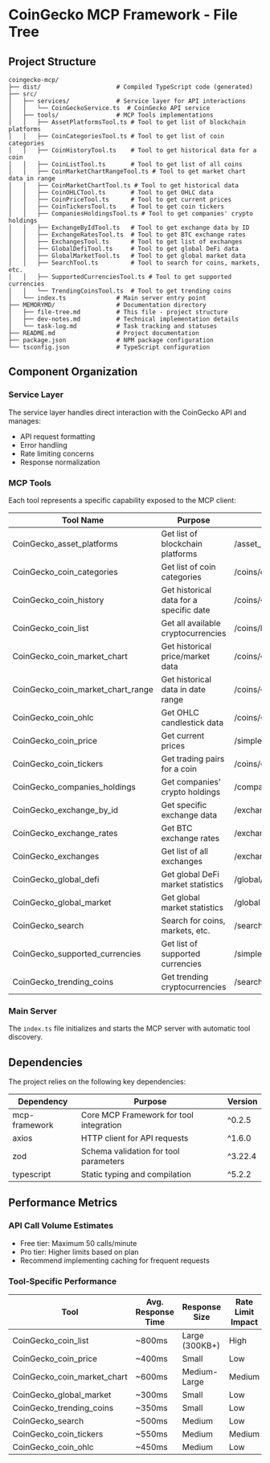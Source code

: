 # CoinGecko MCP Framework - File Tree

## Project Structure

```
coingecko-mcp/
├── dist/                     # Compiled TypeScript code (generated)
├── src/
│   ├── services/             # Service layer for API interactions
│   │   └── CoinGeckoService.ts  # CoinGecko API service
│   ├── tools/                # MCP Tools implementations
│   │   ├── AssetPlatformsTool.ts # Tool to get list of blockchain platforms
│   │   ├── CoinCategoriesTool.ts # Tool to get list of coin categories
│   │   ├── CoinHistoryTool.ts    # Tool to get historical data for a coin
│   │   ├── CoinListTool.ts       # Tool to get list of all coins
│   │   ├── CoinMarketChartRangeTool.ts # Tool to get market chart data in range
│   │   ├── CoinMarketChartTool.ts # Tool to get historical data
│   │   ├── CoinOHLCTool.ts       # Tool to get OHLC data
│   │   ├── CoinPriceTool.ts      # Tool to get current prices
│   │   ├── CoinTickersTool.ts    # Tool to get coin tickers
│   │   ├── CompaniesHoldingsTool.ts # Tool to get companies' crypto holdings
│   │   ├── ExchangeByIdTool.ts   # Tool to get exchange data by ID
│   │   ├── ExchangeRatesTool.ts  # Tool to get BTC exchange rates
│   │   ├── ExchangesTool.ts      # Tool to get list of exchanges
│   │   ├── GlobalDefiTool.ts     # Tool to get global DeFi data
│   │   ├── GlobalMarketTool.ts   # Tool to get global market data
│   │   ├── SearchTool.ts         # Tool to search for coins, markets, etc.
│   │   ├── SupportedCurrenciesTool.ts # Tool to get supported currencies
│   │   └── TrendingCoinsTool.ts  # Tool to get trending coins
│   └── index.ts              # Main server entry point
├── MEMORYMD/                 # Documentation directory
│   ├── file-tree.md          # This file - project structure
│   ├── dev-notes.md          # Technical implementation details
│   └── task-log.md           # Task tracking and statuses
├── README.md                 # Project documentation
├── package.json              # NPM package configuration
└── tsconfig.json             # TypeScript configuration
```

## Component Organization

### Service Layer

The service layer handles direct interaction with the CoinGecko API and manages:
- API request formatting
- Error handling
- Rate limiting concerns
- Response normalization

### MCP Tools

Each tool represents a specific capability exposed to the MCP client:

| **Tool Name**                 | **Purpose**                               | **API Endpoint**                 |
|-------------------------------|-------------------------------------------|----------------------------------|
| CoinGecko_asset_platforms     | Get list of blockchain platforms          | /asset_platforms                 |
| CoinGecko_coin_categories     | Get list of coin categories               | /coins/categories/list           |
| CoinGecko_coin_history        | Get historical data for a specific date   | /coins/{id}/history              |
| CoinGecko_coin_list           | Get all available cryptocurrencies        | /coins/list                      |
| CoinGecko_coin_market_chart   | Get historical price/market data          | /coins/{id}/market_chart         |
| CoinGecko_coin_market_chart_range | Get historical data in date range     | /coins/{id}/market_chart/range   |
| CoinGecko_coin_ohlc           | Get OHLC candlestick data                 | /coins/{id}/ohlc                 |
| CoinGecko_coin_price          | Get current prices                        | /simple/price                    |
| CoinGecko_coin_tickers        | Get trading pairs for a coin              | /coins/{id}/tickers              |
| CoinGecko_companies_holdings  | Get companies' crypto holdings            | /companies/public_treasury/{id}  |
| CoinGecko_exchange_by_id      | Get specific exchange data                | /exchanges/{id}                  |
| CoinGecko_exchange_rates      | Get BTC exchange rates                    | /exchange_rates                  |
| CoinGecko_exchanges           | Get list of all exchanges                 | /exchanges                       |
| CoinGecko_global_defi         | Get global DeFi market statistics         | /global/decentralized_finance_defi |
| CoinGecko_global_market       | Get global market statistics              | /global                          |
| CoinGecko_search              | Search for coins, markets, etc.           | /search                          |
| CoinGecko_supported_currencies | Get list of supported currencies          | /simple/supported_vs_currencies  |
| CoinGecko_trending_coins      | Get trending cryptocurrencies             | /search/trending                 |

### Main Server

The `index.ts` file initializes and starts the MCP server with automatic tool discovery.

## Dependencies

The project relies on the following key dependencies:

| **Dependency**   | **Purpose**                                       | **Version** |
|------------------|---------------------------------------------------|-------------|
| mcp-framework    | Core MCP Framework for tool integration           | ^0.2.5      |
| axios            | HTTP client for API requests                      | ^1.6.0      |
| zod              | Schema validation for tool parameters             | ^3.22.4     |
| typescript       | Static typing and compilation                     | ^5.2.2      |

## Performance Metrics

### API Call Volume Estimates

- Free tier: Maximum 50 calls/minute
- Pro tier: Higher limits based on plan
- Recommend implementing caching for frequent requests

### Tool-Specific Performance

| **Tool**                      | **Avg. Response Time** | **Response Size** | **Rate Limit Impact** |
|-------------------------------|------------------------|-------------------|----------------------|
| CoinGecko_coin_list           | ~800ms                 | Large (300KB+)    | High                 |
| CoinGecko_coin_price          | ~400ms                 | Small             | Low                  |
| CoinGecko_coin_market_chart   | ~600ms                 | Medium-Large      | Medium               |
| CoinGecko_global_market       | ~300ms                 | Small             | Low                  |
| CoinGecko_trending_coins      | ~350ms                 | Small             | Low                  |
| CoinGecko_search              | ~500ms                 | Medium            | Low                  |
| CoinGecko_coin_tickers        | ~550ms                 | Medium            | Medium               |
| CoinGecko_coin_ohlc           | ~450ms                 | Medium            | Low                  | 